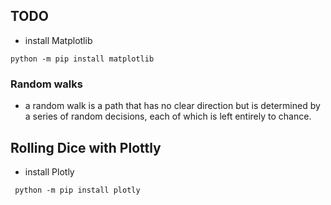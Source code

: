 ## TODO

- install Matplotlib
```
python -m pip install matplotlib
```

### Random walks
- a random walk is a path that has no clear direction but is determined by a series of random decisions,
    each of which is left entirely to chance.

## Rolling Dice with Plottly
- install Plotly
```
 python -m pip install plotly
```


